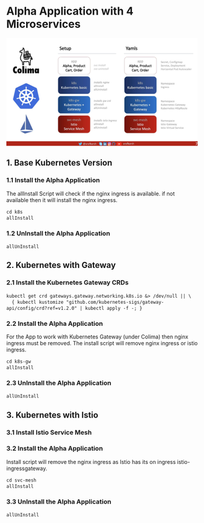 # Alpha Application with 4 Microservices

![Setup](https://raw.githubusercontent.com/arafkarsh/k8s-quickstart/main/diagrams/Colima-K8s-Istio.jpg)

## 1. Base Kubernetes Version

### 1.1 Install the Alpha Application

The allInstall Script will check if the nginx ingress is available. 
if not available then it will install the nginx ingress.

```
cd k8s
allInstall
```

### 1.2 UnInstall the Alpha Application
```
allUnInstall
```

## 2. Kubernetes with Gateway

### 2.1 Install the Kubernetes Gateway CRDs
```
kubectl get crd gateways.gateway.networking.k8s.io &> /dev/null || \
  { kubectl kustomize "github.com/kubernetes-sigs/gateway-api/config/crd?ref=v1.2.0" | kubectl apply -f -; }

```

### 2.2 Install the Alpha Application

For the App to work with Kubernetes Gateway (under Colima) then nginx ingress
must be removed. The install script will remove nginx ingress or istio ingress.

```
cd k8s-gw
allInstall
```

### 2.3 UnInstall the Alpha Application
```
allUnInstall
```

## 3. Kubernetes with Istio

### 3.1 Install Istio Service Mesh

### 3.2 Install the Alpha Application

Install script will remove the nginx ingress as Istio has its on ingress istio-ingressgateway.

```
cd svc-mesh
allInstall
```

### 3.3 UnInstall the Alpha Application
```
allUnInstall
```

